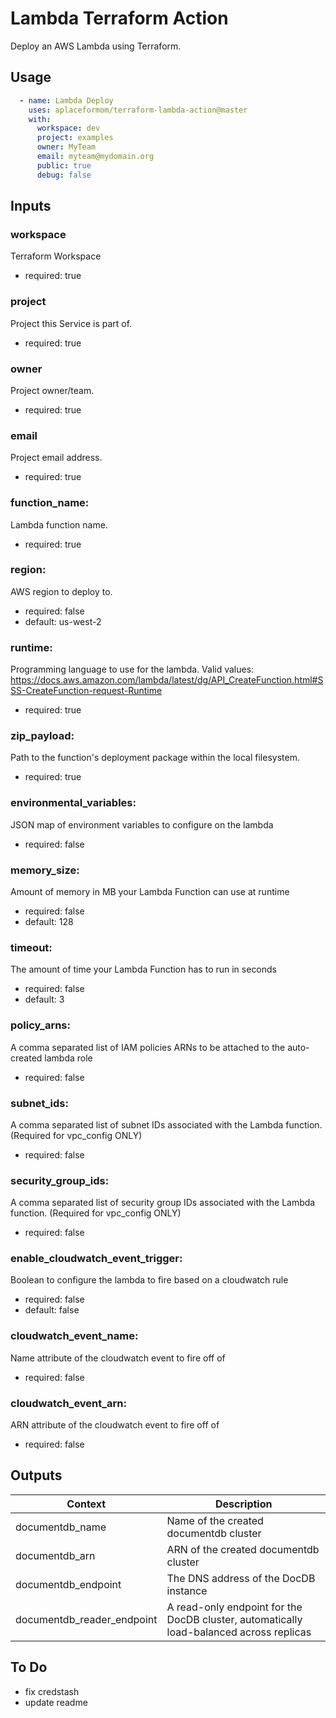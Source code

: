 Lambda Terraform Action
============================
Deploy an AWS Lambda using Terraform.

Usage
-----

```yaml
  - name: Lambda Deploy
    uses: aplaceformom/terraform-lambda-action@master
    with:
      workspace: dev
      project: examples
      owner: MyTeam
      email: myteam@mydomain.org
      public: true
      debug: false
```


Inputs
-----

### workspace
Terraform Workspace
- required: true

### project
Project this Service is part of.
- required: true

### owner
Project owner/team.
- required: true

### email
Project email address.
- required: true

### function_name:
Lambda function name.
- required: true

### region:
AWS region to deploy to.
- required: false
- default: us-west-2

### runtime:
Programming language to use for the lambda. Valid values: https://docs.aws.amazon.com/lambda/latest/dg/API_CreateFunction.html#SSS-CreateFunction-request-Runtime
- required: true

### zip_payload:
Path to the function's deployment package within the local filesystem.
- required: true

### environmental_variables:
JSON map of environment variables to configure on the lambda
- required: false

### memory_size:
Amount of memory in MB your Lambda Function can use at runtime
- required: false
- default: 128

### timeout:
The amount of time your Lambda Function has to run in seconds
- required: false
- default: 3

### policy_arns:
A comma separated list of IAM policies ARNs to be attached to the auto-created lambda role
- required: false

### subnet_ids:
A comma separated list of subnet IDs associated with the Lambda function. (Required for vpc_config ONLY)
- required: false

### security_group_ids:
A comma separated list of security group IDs associated with the Lambda function. (Required for vpc_config ONLY)
- required: false

### enable_cloudwatch_event_trigger:
Boolean to configure the lambda to fire based on a cloudwatch rule
- required: false
- default: false

### cloudwatch_event_name:
Name attribute of the cloudwatch event to fire off of
- required: false

### cloudwatch_event_arn:
ARN attribute of the cloudwatch event to fire off of
- required: false


Outputs
-------

|       Context         |          Description            |
|-----------------------|---------------------------------|
| documentdb_name           | Name of the created documentdb cluster    |
| documentdb_arn            | ARN of the created documentdb cluster     |
| documentdb_endpoint     | The DNS address of the DocDB instance  |
| documentdb_reader_endpoint           | A read-only endpoint for the DocDB cluster, automatically load-balanced across replicas               |


To Do
-------
- fix credstash
- update readme
